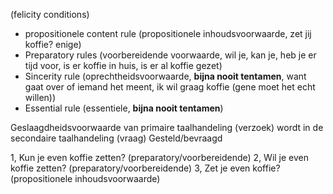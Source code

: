 (felicity conditions)
- propositionele content rule (propositionele inhoudsvoorwaarde, zet jij koffie? enige)
- Preparatory rules (voorbereidende voorwaarde, wil je, kan je, heb je er tijd voor, is er koffie in huis, is er al koffie gezet)
- Sincerity rule (oprechtheidsvoorwaarde, **bijna nooit tentamen**, want gaat over of iemand het meent, ik wil graag koffie (gene moet het echt willen))
- Essential rule (essentiele, **bijna nooit tentamen**)

Geslaagdheidsvoorwaarde van primaire taalhandeling (verzoek)
wordt in de secondaire taalhandeling (vraag) Gesteld/bevraagd

1, Kun je even koffie zetten?  (preparatory/voorbereidende)
2, Wil je even koffie zetten?  (preparatory/voorbereidende)
3, Zet je even koffie? (propositionele inhoudsvoorwaarde)


